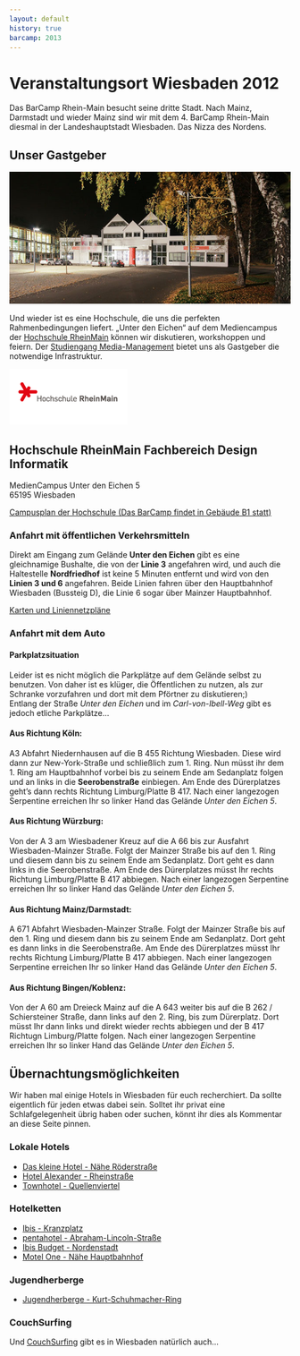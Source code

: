 ```yaml
---
layout: default
history: true
barcamp: 2013
---
```


# Veranstaltungsort Wiesbaden 2012

Das BarCamp Rhein-Main besucht seine dritte Stadt. Nach Mainz, Darmstadt und wieder Mainz sind wir mit dem 4\. BarCamp Rhein-Main diesmal in der Landeshauptstadt Wiesbaden. Das Nizza des Nordens.

## Unser Gastgeber

![Hochschule RheinMain Fachbereich Design Informatik](/images/location/2012-gebaeude.jpg)

Und wieder ist es eine Hochschule, die uns die perfekten Rahmenbedingungen liefert. „Unter den Eichen“ auf dem Mediencampus der [Hochschule RheinMain](http://www.hs-rm.de/) können wir diskutieren, workshoppen und feiern. Der [Studiengang Media-Management](http://www.hs-rm.de/dcsm/studiengaenge/media-management-ba/index.html) bietet uns als Gastgeber die notwendige Infrastruktur.

[![Hochschule RheinMain](/images/location/hsrm.png)](http://www.hs-rm.de)

## Hochschule RheinMain Fachbereich Design Informatik

MedienCampus Unter den Eichen 5  
65195 Wiesbaden

[Campusplan der Hochschule (Das BarCamp findet in Gebäude B1 statt)](http://www.hs-rm.de/fileadmin/Fachbereiche/Verwaltung/Presse_und_Oeffentlichkeitsarbeit/Vorlagen/Mediencampus_Unter_den_Eichen_neu.jpg)

### Anfahrt mit öffentlichen Verkehrsmitteln

Direkt am Eingang zum Gelände **Unter den Eichen** gibt es eine gleichnamige Bushalte, die von der **Linie 3** angefahren wird, und auch die Haltestelle **Nordfriedhof** ist keine 5 Minuten entfernt und wird von den **Linien 3 und 6** angefahren. Beide Linien fahren über den Hauptbahnhof Wiesbaden (Bussteig D), die Linie 6 sogar über Mainzer Hauptbahnhof.

[Karten und Liniennetzpläne](http://www.eswe-verkehr.de/fahrplaene-und-linien/netzplaene/)

### Anfahrt mit dem Auto

#### Parkplatzsituation

Leider ist es nicht möglich die Parkplätze auf dem Gelände selbst zu benutzen. Von daher ist es klüger, die Öffentlichen zu nutzen, als zur Schranke vorzufahren und dort mit dem Pförtner zu diskutieren;)  
Entlang der Straße _Unter den Eichen_ und im _Carl-von-Ibell-Weg_ gibt es jedoch etliche Parkplätze…

#### Aus Richtung Köln:

A3 Abfahrt Niedernhausen auf die B 455 Richtung Wiesbaden. Diese wird dann zur New-York-Straße und schließlich zum 1\. Ring. Nun müsst ihr dem 1\. Ring am Hauptbahnhof vorbei bis zu seinem Ende am Sedanplatz folgen und an links in die **Seerobenstraße** einbiegen. Am Ende des Dürerplatzes geht’s dann rechts Richtung Limburg/Platte B 417\. Nach einer langezogen Serpentine erreichen Ihr so linker Hand das Gelände _Unter den Eichen 5_.

#### Aus Richtung Würzburg:

Von der A 3 am Wiesbadener Kreuz auf die A 66 bis zur Ausfahrt Wiesbaden-Mainzer Straße. Folgt der Mainzer Straße bis auf den 1\. Ring und diesem dann bis zu seinem Ende am Sedanplatz. Dort geht es dann links in die Seerobenstraße. Am Ende des Dürerplatzes müsst Ihr rechts Richtung Limburg/Platte B 417 abbiegen. Nach einer langezogen Serpentine erreichen Ihr so linker Hand das Gelände _Unter den Eichen 5_.

#### Aus Richtung Mainz/Darmstadt:

A 671 Abfahrt Wiesbaden-Mainzer Straße. Folgt der Mainzer Straße bis auf den 1\. Ring und diesem dann bis zu seinem Ende am Sedanplatz. Dort geht es dann links in die Seerobenstraße. Am Ende des Dürerplatzes müsst Ihr rechts Richtung Limburg/Platte B 417 abbiegen. Nach einer langezogen Serpentine erreichen Ihr so linker Hand das Gelände _Unter den Eichen 5_.

#### Aus Richtung Bingen/Koblenz:

Von der A 60 am Dreieck Mainz auf die A 643 weiter bis auf die B 262 / Schiersteiner Straße, dann links auf den 2\. Ring, bis zum Dürerplatz. Dort müsst Ihr dann links und direkt wieder rechts abbiegen und der B 417 Richtugn Limburg/Platte folgen. Nach einer langezogen Serpentine erreichen Ihr so linker Hand das Gelände _Unter den Eichen 5_.

## Übernachtungsmöglichkeiten

Wir haben mal einige Hotels in Wiesbaden für euch recherchiert. Da sollte eigentlich für jeden etwas dabei sein. Solltet ihr privat eine Schlafgelegenheit übrig haben oder suchen, könnt ihr dies als Kommentar an diese Seite pinnen.

### Lokale Hotels

- [Das kleine Hotel - Nähe Röderstraße](http://www.smallhotel.de/)
- [Hotel Alexander - Rheinstraße](http://www.hotel-alexander.de/home.html)
- [Townhotel - Quellenviertel](http://www.townhotel.de/)

### Hotelketten

- [Ibis - Kranzplatz](http://ibishotel.ibis.com/)
- [pentahotel - Abraham-Lincoln-Straße](http://www.pentahotels.com/de/hotels/wieph-wiesbaden/everything/)
- [Ibis Budget - Nordenstadt](http://www.accorhotels.com/gb/hotel-2710-ibis-budget-wiesbaden-nordenstadt-ex-etap-hotel/index.shtml)
- [Motel One - Nähe Hauptbahnhof](http://www.motel-one.com/de/hotels/wiesbaden/)

### Jugendherberge

- [Jugendherberge - Kurt-Schuhmacher-Ring](http://wiesbaden.jugendherberge.de/)

### CouchSurfing

Und [CouchSurfing](http://www.couchsurfing.org/) gibt es in Wiesbaden natürlich auch…

